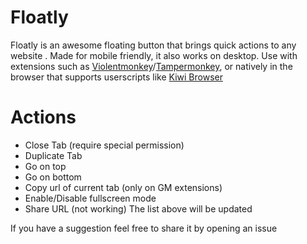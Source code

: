 # Floatly

Floatly is an awesome floating button that brings quick actions to any website .
Made for mobile friendly, it also works on desktop. 
Use with extensions such as [Violentmonkey]/[Tampermonkey], or natively in the browser that supports userscripts like [Kiwi Browser]

# Actions
  - Close Tab (require special permission)
  - Duplicate Tab
  - Go on top
  - Go on bottom
  - Copy url of current tab (only on GM extensions)
  - Enable/Disable fullscreen mode
  - Share URL (not working)
The list above will be updated

If you have a suggestion feel free to share it by opening an issue


   [Kiwi Browser]: <https://kiwibrowser.com/>
   [Violentmonkey]: <https://violentmonkey.github.io/>
   [Tampermonkey]: <https://www.tampermonkey.net/>